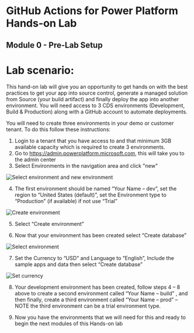 # GitHub Actions for Power Platform Hands-on Lab

## Module 0 - Pre-Lab Setup 

# Lab scenario: 
This hand-on lab will give you an opportunity to get hands on with the best practices to get your app into source control, generate a managed solution from Source (your build artifact) and finally deploy the app into another environment.  You will need access to 3 CDS environments (Development, Build & Production) along with a GitHub account to automate deployments.


You will need to create three environments in your demo or customer tenant.  To do this follow these instructions:
1.	Login to a tenant that you have access to and that minimum 3GB available capacity which is required to create 3 environments.
2.	Go to https://admin.powerplatform.microsoft.com, this will take you to the admin center
3.	Select Environments in the navigation area and click "new"

![Select environment and new environment](media/gh-lab-0.10.png "Select environment and new environment")

4.	The first environment should be named “Your Name – dev”, set the region to “United States (default)”, set the Environment type to “Production” (if available) if not use “Trial”

![Create environment](media/gh-lab-0.50.png "Create environment")

5.	Select “Create environment”

6.	Now that your environment has been created select “Create database”

![Select environment](media/gh-lab-0.70.png "Select environment")

7.	Set the Currency to “USD” and Language to “English”, Include the sample apps and data then select “Create database”

![Set currency](media/gh-lab-0.80.png "Set currency")

8.	Your development environment has been created, follow steps 4 – 8 above to create a second environment called “Your Name – build” , and then finally, create a third environment called “Your Name – prod” – NOTE the third environment can be a trial environment type.

9.	Now you have the environments that we will need for this and ready to begin the next modules of this Hands-on lab
